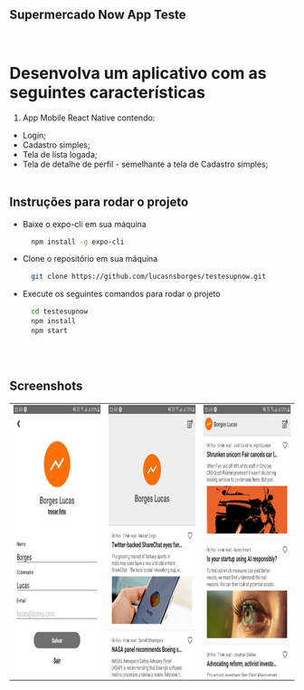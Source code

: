 ## Supermercado Now App Teste
<br />

# Desenvolva um aplicativo com as seguintes características
1) App Mobile React Native contendo:
- Login;
- Cadastro simples;
- Tela de lista logada;
- Tela de detalhe de perfil - semelhante a tela de Cadastro simples;
<br /><br />

## Instruções para rodar o projeto

- Baixe o expo-cli em sua máquina
    ```bash
      npm install -g expo-cli
    ```

- Clone o repositório em sua máquina
    ```bash
      git clone https://github.com/lucasnsborges/testesupnow.git
    ```
- Execute os seguintes comandos para rodar o projeto
    ```bash
      cd testesupnow
      npm install 
      npm start   
    ```

<br /><br />
## Screenshots

<table>
  <tr>
    <td><img src="./screenshots/1_Screenshot_20191016-232259_Expo.jpg" height = "480" width="270"></td>
    <td><img src="./screenshots/2_Screenshot_20191016-232254_Expo.jpg" height = "480" width="270"></td>
    <td><img src="./screenshots/3_Screenshot_20191016-232217_Expo.jpg" height = "480" width="270"></td>
  </tr>
</table>


